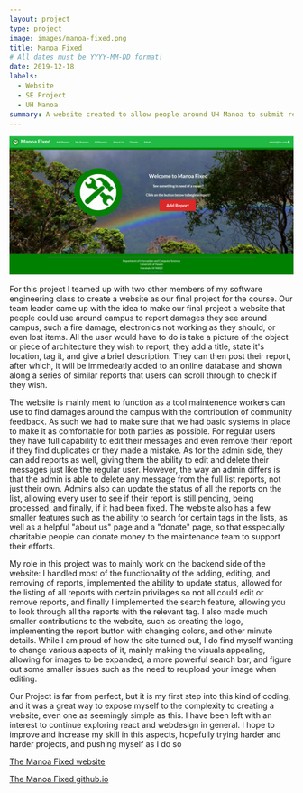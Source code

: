 ```yaml
---
layout: project
type: project
image: images/manoa-fixed.png
title: Manoa Fixed
# All dates must be YYYY-MM-DD format!
date: 2019-12-18
labels:
  - Website
  - SE Project
  - UH Manoa
summary: A website created to allow people around UH Manoa to submit reports damages around campus
---
```


<img class="ui medium right floated rounded image" src="../images/manoa-fixed.png">

For this project I teamed up with two other members of my software engineering class to create a website as our final project for the course.  Our team leader came up with the idea to make our final project a website that people could use around campus to report damages they see around campus, such a fire damage, electronics not working as they should, or even lost items.  All the user would have to do is take a picture of the object or piece of architecture they wish to report, they add a title, state it's location, tag it, and give a brief description.  They can then post their report, after which, it will be immedeatly added to an online database and shown along a series of similar reports that users can scroll through to check if they wish.

The website is mainly ment to function as a tool maintenence workers can use to find damages around the campus with the contribution of community feedback.  As such we had to make sure that we had basic systems in place to make it as comfortable for both parties as possible.  For regular users they have full capability to edit their messages and even remove their report if they find duplicates or they made a mistake. As for the admin side, they can add reports as well, giving them the ability to edit and delete their messages just like the regular user.  However, the way an admin differs is that the admin is able to delete any message from the full list reports, not just their own.  Admins also can update the status of all the reports on the list, allowing every user to see if their report is still pending, being processed, and finally, if it had been fixed.  The website also has a few smaller features such as the ability to search for certain tags in the lists, as well as a helpful "about us" page and a "donate" page, so that esspecially charitable people can donate money to the maintenance team to support their efforts. 

My role in this project was to mainly work on the backend side of the website: I handled most of the functionality of the adding, editing, and removing of reports, implemented the ability to update status, allowed for the listing of all reports with certain privilages so not all could edit or remove reports, and finally I implemented the search feature, allowing you to look through all the reports with the relevant tag. I also made much smaller contributions to the website, such as creating the logo, implementing the report button with changing colors, and other minute details. While I am proud of how the site turned out, I do find myself wanting to change various aspects of it, mainly making the visuals appealing, allowing for images to be expanded, a more powerful search bar, and figure out some smaller issues such as the need to reupload your image when editing.  

Our Project is far from perfect, but it is my first step into this kind of coding, and it was a great way to expose myself to the complexity to creating a website, even one as seemingly simple as this. I have been left with an interest to continue exploring react and webdesign in general.  I hope to improve and increase my skill in this aspects, hopefully trying harder and harder projects, and pushing myself as I do so

[The Manoa Fixed website](http://manoafixed.meteorapp.com/)

[The Manoa Fixed github.io](https://manoa-fixed.github.io/)

